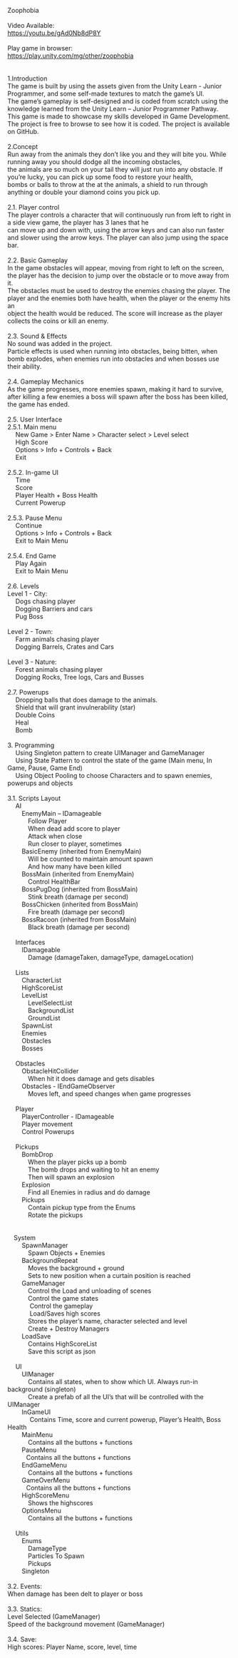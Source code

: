 Zoophobia<br/>
<br/>
Video Available:<br/>
https://youtu.be/gAd0Nb8dP8Y<br/>
<br/>
Play game in browser:<br/>
https://play.unity.com/mg/other/zoophobia<br/>
<br/>
<br/>
1.Introduction<br/>
The game is built by using the assets given from the Unity Learn - Junior Programmer, and some self-made textures to match the game’s UI. <br/>
The game’s gameplay is self-designed and is coded from scratch using the knowledge learned from the Unity Learn – Junior Programmer Pathway.  <br/>
This game is made to showcase my skills developed in Game Development. The project is free to browse to see how it is coded. The project is available on GitHub.<br/>
<br/>
2.Concept<br/>
Run away from the animals they don’t like you and they will bite you. While running away you should dodge all the incoming obstacles, <br/>
the animals are so much on your tail they will just run into any obstacle. If you’re lucky, you can pick up some food to restore your health, <br/>
bombs or balls to throw at the at the animals, a shield to run through anything or double your diamond coins you pick up.<br/>
<br/>
2.1.	Player control<br/>
The player controls a character that will continuously run from left to right in a side view game, the player has 3 lanes that he <br/>
can move up and down with, using the arrow keys and can also run faster and slower using the arrow keys. The player can also jump using the space bar.<br/>
<br/>
2.2.	Basic Gameplay<br/>
In the game obstacles will appear, moving from right to left on the screen, the player has the decision to jump over the obstacle or to move away from it. <br/>
The obstacles must be used to destroy the enemies chasing the player. The player and the enemies both have health, when the player or the enemy hits an <br/>
object the health would be reduced. The score will increase as the player collects the coins or kill an enemy.<br/>
<br/>
2.3.	Sound & Effects<br/>
No sound was added in the project.<br/>
Particle effects is used when running into obstacles, being bitten, when bomb explodes, when enemies run into obstacles and when bosses use their ability. <br/>
<br/>
2.4.	Gameplay Mechanics<br/>
As the game progresses, more enemies spawn, making it hard to survive, after killing a few enemies a boss will spawn after the boss has been killed, <br/>
the game has ended.<br/>
<br/>
2.5.	User Interface<br/>
2.5.1. Main menu<br/>
&emsp;  New Game > Enter Name > Character select > Level select<br/>
&emsp;  High Score	<br/>
&emsp;  Options > Info + Controls + Back<br/>
&emsp;  Exit<br/>
  <br/>
2.5.2. In-game UI<br/>
&emsp;  Time<br/>
&emsp;  Score<br/>
&emsp;  Player Health + Boss Health<br/>
&emsp;  Current Powerup<br/>
  <br/>
2.5.3. Pause Menu<br/>
&emsp;  Continue<br/>
&emsp;  Options > Info + Controls + Back<br/>
&emsp;  Exit to Main Menu<br/>
  <br/>
2.5.4. End Game<br/>
&emsp;  Play Again<br/>
&emsp;  Exit to Main Menu<br/>
<br/>
2.6.	Levels <br/>
Level 1 - City:<br/>
&emsp;  Dogs chasing player<br/>
&emsp;  Dogging Barriers and cars<br/>
&emsp;  Pug Boss<br/>
<br/>
Level 2 - Town:<br/>
&emsp;  Farm animals chasing player<br/>
&emsp;  Dogging Barrels, Crates and Cars<br/>
<br/>
Level 3 - Nature:<br/>
&emsp;  Forest animals chasing player<br/>
&emsp;  Dogging Rocks, Tree logs, Cars and Busses <br/>
<br/>
2.7.	Powerups<br/>
&emsp;  Dropping balls that does damage to the animals.<br/>
&emsp;  Shield that will grant invulnerability (star)<br/>
&emsp;  Double Coins<br/>
&emsp;  Heal <br/>
&emsp;  Bomb<br/>
<br/>
3.	Programming<br/>
&emsp;  Using Singleton pattern to create UIManager and GameManager<br/>
&emsp;  Using State Pattern to control the state of the game (Main menu, In Game, Pause, Game End)<br/>
&emsp;  Using Object Pooling to choose Characters and to spawn enemies, powerups and objects<br/>
<br/>
3.1.	Scripts Layout<br/>
&emsp;  AI<br/>
&emsp;&emsp;    EnemyMain – IDamageable	<br/>
&emsp;&emsp;&emsp;      Follow Player<br/>
&emsp;&emsp;&emsp;      When dead add score to player	<br/>
&emsp;&emsp;&emsp;     Attack when close<br/>
&emsp;&emsp;&emsp;      Run closer to player, sometimes<br/>
&emsp;&emsp;    BasicEnemy (inherited from EnemyMain)<br/>
&emsp;&emsp;&emsp;      Will be counted to maintain amount spawn<br/>
&emsp;&emsp;&emsp;      And how many have been killed<br/>
&emsp;&emsp;    BossMain (inherited from EnemyMain)<br/>
&emsp;&emsp;&emsp;      Control HealthBar<br/>
&emsp;&emsp;    BossPugDog (inherited from BossMain)<br/>
&emsp;&emsp;&emsp;      Stink breath (damage per second)<br/>
&emsp;&emsp;    BossChicken (inherited from BossMain)<br/>
&emsp;&emsp;&emsp;      Fire breath (damage per second)<br/>
&emsp;&emsp;    BossRacoon (inherited from BossMain)<br/>
&emsp;&emsp;&emsp;      Black breath (damage per second)<br/>
      <br/>
&emsp;  Interfaces<br/>
&emsp;&emsp;    IDamageable<br/>
 &emsp;&emsp;&emsp;     Damage (damageTaken, damageType, damageLocation)<br/>
   <br/>
&emsp;  Lists<br/>
&emsp;&emsp;    CharacterList<br/>
&emsp;&emsp;    HighScoreList<br/>
 &emsp;&emsp;   LevelList<br/>
 &emsp;&emsp;&emsp;     LevelSelectList<br/>
&emsp;&emsp;&emsp;      BackgroundList<br/>
&emsp;&emsp;&emsp;      GroundList<br/>
&emsp;&emsp;    SpawnList<br/>
&emsp;&emsp;      Enemies<br/>
&emsp;&emsp;      Obstacles<br/>
&emsp;&emsp;      Bosses<br/>
<br/>
&emsp;  Obstacles<br/>
 &emsp;&emsp;   ObstacleHitCollider<br/>
 &emsp;&emsp;&emsp;     When hit it does damage and gets disables<br/>
 &emsp;&emsp;   Obstacles - IEndGameObserver	<br/>
 &emsp;&emsp;&emsp;     Moves left, and speed changes when game progresses<br/>
<br/>
&emsp;  Player<br/>
 &emsp;&emsp;   PlayerController  - IDamageable<br/>
 &emsp;&emsp;     Player movement<br/>
 &emsp;&emsp;     Control Powerups 		<br/>
<br/>
 &emsp; Pickups<br/>
 &emsp;&emsp;   BombDrop <br/>
 &emsp;&emsp;&emsp;     When the player picks up a bomb<br/>
  &emsp;&emsp;&emsp;    The bomb drops and waiting to hit an enemy<br/>
 &emsp;&emsp;&emsp;     Then will spawn an explosion<br/>
&emsp;&emsp;    Explosion<br/>
&emsp;&emsp;&emsp;      Find all Enemies in radius and do damage<br/>
&emsp;&emsp;    Pickups <br/>
 &emsp;&emsp;&emsp;     Contain pickup type from the Enums<br/>
  &emsp;&emsp;&emsp;    Rotate the pickups<br/>
 <br/>     
  &emsp;System<br/>
 &emsp;&emsp;   SpawnManager<br/>
&emsp;&emsp;&emsp;      Spawn Objects + Enemies<br/>
 &emsp;&emsp;   BackgroundRepeat<br/>
 &emsp;&emsp;&emsp;     Moves the background + ground<br/>
  &emsp;&emsp;&emsp;    Sets to new position when a curtain position is reached<br/>
&emsp;&emsp;    GameManager<br/>
&emsp;&emsp;&emsp;      Control the Load and unloading of scenes<br/>
&emsp;&emsp;&emsp;      Control the game states<br/>
&emsp;&emsp; &emsp;     Control the gameplay<br/>
 &emsp;&emsp; &emsp;    Load/Saves high scores<br/>
 &emsp;&emsp;&emsp;     Stores the player’s name, character selected and level<br/>
&emsp;&emsp;&emsp;      Create + Destroy Managers<br/>
&emsp;&emsp;    LoadSave<br/>
 &emsp;&emsp;&emsp;     Contains HighScoreList<br/>
  &emsp;&emsp;&emsp;    Save this script as json<br/>
      <br/>
&emsp;  UI<br/>
 &emsp;&emsp; UIManager<br/>
  &emsp;&emsp;&emsp;  Contains all states, when to show which UI. Always run-in background (singleton)<br/>
  &emsp;&emsp;&emsp;  Create a prefab of all the UI’s that will be controlled with the UIManager<br/>
 &emsp;&emsp; InGameUI<br/>
 &emsp;&emsp; &emsp;  Contains Time, score and current powerup, Player’s Health, Boss Health<br/>
 &emsp;&emsp; MainMenu<br/>
 &emsp;&emsp;&emsp;   Contains all the buttons + functions<br/>
 &emsp;&emsp; PauseMenu<br/>
  &emsp;&emsp;&emsp;Contains all the buttons + functions<br/>
&emsp;&emsp;  EndGameMenu<br/>
&emsp;&emsp;&emsp; Contains all the buttons + functions<br/>
&emsp;&emsp;  GameOverMenu<br/>
&emsp;&emsp;&emsp;Contains all the buttons + functions<br/>
&emsp;&emsp;  HighScoreMenu<br/>
&emsp;&emsp;&emsp;    Shows the highscores<br/>
&emsp;&emsp; OptionsMenu<br/>
&emsp;&emsp;&emsp;  Contains all the buttons + functions<br/>
  <br/>
 &emsp; Utils<br/>
 &emsp;&emsp;   Enums<br/>
  &emsp;&emsp;&emsp;    DamageType<br/>
  &emsp;&emsp;&emsp;    Particles To Spawn<br/>
 &emsp;&emsp;&emsp;     Pickups<br/>
  &emsp;&emsp;  Singleton<br/>
<br/>
3.2.	Events:<br/>
When damage has been delt to player or boss<br/>
<br/>
3.3.	Statics:<br/>
Level Selected (GameManager)<br/>
Speed of the background movement (GameManager)<br/>
<br/>
3.4.	Save: <br/>
High scores: Player Name, score, level, time<br/>
